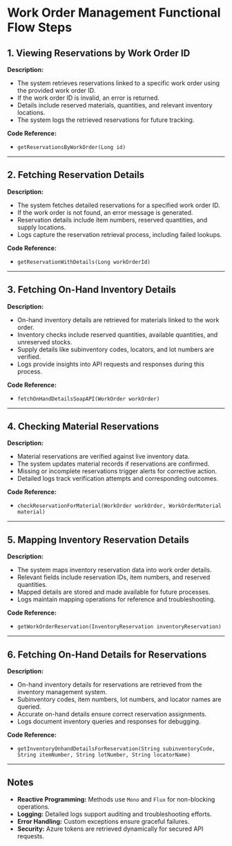 # Work Order Management Functional Flow Steps

## 1. Viewing Reservations by Work Order ID

**Description:**

- The system retrieves reservations linked to a specific work order using the provided work order ID.
- If the work order ID is invalid, an error is returned.
- Details include reserved materials, quantities, and relevant inventory locations.
- The system logs the retrieved reservations for future tracking.

**Code Reference:**
- `getReservationsByWorkOrder(Long id)`

---

## 2. Fetching Reservation Details

**Description:**

- The system fetches detailed reservations for a specified work order ID.
- If the work order is not found, an error message is generated.
- Reservation details include item numbers, reserved quantities, and supply locations.
- Logs capture the reservation retrieval process, including failed lookups.

**Code Reference:**
- `getReservationWithDetails(Long workOrderId)`

---

## 3. Fetching On-Hand Inventory Details

**Description:**

- On-hand inventory details are retrieved for materials linked to the work order.
- Inventory checks include reserved quantities, available quantities, and unreserved stocks.
- Supply details like subinventory codes, locators, and lot numbers are verified.
- Logs provide insights into API requests and responses during this process.

**Code Reference:**
- `fetchOnHandDetailsSoapAPI(WorkOrder workOrder)`

---

## 4. Checking Material Reservations

**Description:**

- Material reservations are verified against live inventory data.
- The system updates material records if reservations are confirmed.
- Missing or incomplete reservations trigger alerts for corrective action.
- Detailed logs track verification attempts and corresponding outcomes.

**Code Reference:**
- `checkReservationForMaterial(WorkOrder workOrder, WorkOrderMaterial material)`

---

## 5. Mapping Inventory Reservation Details

**Description:**

- The system maps inventory reservation data into work order details.
- Relevant fields include reservation IDs, item numbers, and reserved quantities.
- Mapped details are stored and made available for future processes.
- Logs maintain mapping operations for reference and troubleshooting.

**Code Reference:**
- `getWorkOrderReservation(InventoryReservation inventoryReservation)`

---

## 6. Fetching On-Hand Details for Reservations

**Description:**

- On-hand inventory details for reservations are retrieved from the inventory management system.
- Subinventory codes, item numbers, lot numbers, and locator names are queried.
- Accurate on-hand details ensure correct reservation assignments.
- Logs document inventory queries and responses for debugging.

**Code Reference:**
- `getInventoryOnhandDetailsForReservation(String subinventoryCode, String itemNumber, String lotNumber, String locatorName)`

---

## Notes

- **Reactive Programming:** Methods use `Mono` and `Flux` for non-blocking operations.
- **Logging:** Detailed logs support auditing and troubleshooting efforts.
- **Error Handling:** Custom exceptions ensure graceful failures.
- **Security:** Azure tokens are retrieved dynamically for secured API requests.

